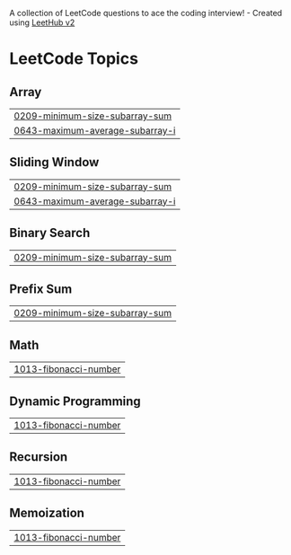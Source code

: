 A collection of LeetCode questions to ace the coding interview! - Created using [LeetHub v2](https://github.com/arunbhardwaj/LeetHub-2.0)
<!---LeetCode Topics Start-->
# LeetCode Topics
## Array
|  |
| ------- |
| [0209-minimum-size-subarray-sum](https://github.com/UDAY475722/leetcode/tree/master/0209-minimum-size-subarray-sum) |
| [0643-maximum-average-subarray-i](https://github.com/UDAY475722/leetcode/tree/master/0643-maximum-average-subarray-i) |
## Sliding Window
|  |
| ------- |
| [0209-minimum-size-subarray-sum](https://github.com/UDAY475722/leetcode/tree/master/0209-minimum-size-subarray-sum) |
| [0643-maximum-average-subarray-i](https://github.com/UDAY475722/leetcode/tree/master/0643-maximum-average-subarray-i) |
## Binary Search
|  |
| ------- |
| [0209-minimum-size-subarray-sum](https://github.com/UDAY475722/leetcode/tree/master/0209-minimum-size-subarray-sum) |
## Prefix Sum
|  |
| ------- |
| [0209-minimum-size-subarray-sum](https://github.com/UDAY475722/leetcode/tree/master/0209-minimum-size-subarray-sum) |
## Math
|  |
| ------- |
| [1013-fibonacci-number](https://github.com/UDAY475722/leetcode/tree/master/1013-fibonacci-number) |
## Dynamic Programming
|  |
| ------- |
| [1013-fibonacci-number](https://github.com/UDAY475722/leetcode/tree/master/1013-fibonacci-number) |
## Recursion
|  |
| ------- |
| [1013-fibonacci-number](https://github.com/UDAY475722/leetcode/tree/master/1013-fibonacci-number) |
## Memoization
|  |
| ------- |
| [1013-fibonacci-number](https://github.com/UDAY475722/leetcode/tree/master/1013-fibonacci-number) |
<!---LeetCode Topics End-->